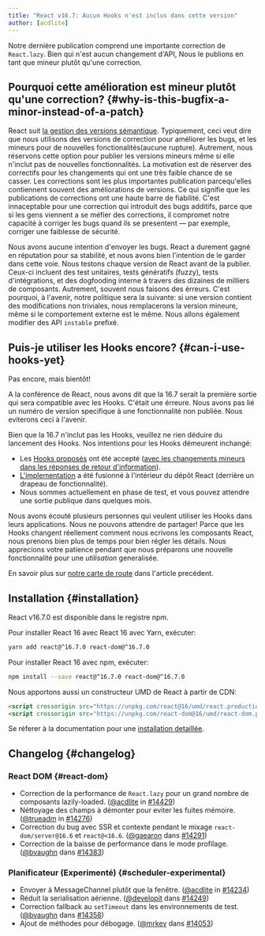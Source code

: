 ```yaml
---
title: "React v16.7: Aucun Hooks n'est inclus dans cette version"
author: [acdlite]
---
```


Notre dernière publication comprend une importante correction de `React.lazy`. Bien qui n'est aucun changement d'API, Nous le publions en tant que mineur plutôt qu'une correction.

## Pourquoi cette amélioration est mineur plutôt qu'une correction? {#why-is-this-bugfix-a-minor-instead-of-a-patch}

React suit [la gestion des versions sémantique](/docs/faq-versioning.html). Typiquement, ceci veut dire que nous utilisons des versions de correction pour améliorer les bugs, et les mineurs pour de nouvelles fonctionalités(aucune rupture). Autrement, nous réservons cette option pour publier les versions mineurs même si elle n'inclut pas de nouvelles fonctionnalités. La motivation est de réserver des correctifs pour les changements qui ont une très faible chance de se casser. Les corrections sont les plus importantes publication parcequ'elles contiennent souvent des améliorations de versions. Ce qui signifie que les publications de corrections ont une haute barre de fiabilité. C'est innaceptable pour une correction qui introduit des bugs additifs, parce que si les gens viennent a se méfier des corrections, il compromet notre capacité à corriger les bugs quand ils se presentent — par exemple, corriger une faiblesse de sécurité.

Nous avons aucune intention d'envoyer les bugs. React a durement gagné en réputation pour sa stabilité, et nous avons bien l'intention de le garder dans cette voie. Nous testons chaque version de React avant de la publier. Ceux-ci incluent des test unitaires, tests génératifs (fuzzy), tests d'intégrations, et des dogfooding interne à travers des dizaines de milliers de composants. Autrement, souvent nous faisons des érreurs. C'est pourquoi, à l'avenir, notre politique sera la suivante: si une version contient des modifications non triviales, nous remplacerons la version mineure, même si le comportement externe est le même. Nous allons également modifier des API `instable` prefixé.

## Puis-je utiliser les Hooks encore? {#can-i-use-hooks-yet}

Pas encore, mais bientôt!

A la conférence de React, nous avons dit que la 16.7 serait la première sortie qui sera compatible avec les Hooks. C'était une érreure. Nous avons pas lié un numéro de version specifique à une fonctionnalité non publiée. Nous eviterons ceci à l'avenir.

Bien que la 16.7 n'inclut pas les Hooks, veuillez ne rien déduire du lancement des Hooks. Nos intentions pour les Hooks démeurent inchangé:

- Les [Hooks proposés](https://github.com/reactjs/rfcs/pull/68) ont été accepté ([avec les changements mineurs dans les réponses de retour d'information](https://github.com/reactjs/rfcs/pull/68#issuecomment-439314884)).
- [L'implementation](https://github.com/facebook/react/commit/7bee9fbdd49aa5b9365a94b0ddf6db04bc1bf51c) a été fusionné à l'intérieur du dépôt React (derrière un drapeau de fonctionnalité).
- Nous sommes actuellement en phase de test, et vous pouvez attendre une sortie publique dans quelques mois.

Nous avons écouté plusieurs personnes qui veulent utiliser les Hooks dans leurs applications. Nous ne pouvons attendre de partager! Parce que les Hooks changent réellement comment nous ecrivons les composants React, nous prenons bien plus de temps pour bien régler les détails. Nous apprecions votre patience pendant que nous préparons une nouvelle fonctionnalité pour une *utilisation* generalisée.

En savoir plus sur [notre carte de route](/blog/2018/11/27/react-16-roadmap.html) dans l'article precédent.

## Installation {#installation}

React v16.7.0 est disponible dans le registre npm.

Pour installer React 16 avec React 16 avec Yarn, exécuter:

```bash
yarn add react@^16.7.0 react-dom@^16.7.0
```

Pour installer React 16 avec npm, exécuter:

```bash
npm install --save react@^16.7.0 react-dom@^16.7.0
```

Nous apportons aussi un constructeur UMD de React à partir de CDN:

```html
<script crossorigin src="https://unpkg.com/react@16/umd/react.production.min.js"></script>
<script crossorigin src="https://unpkg.com/react-dom@16/umd/react-dom.production.min.js"></script>
```

Se réferer à la documentation pour une [installation detaillée](/docs/installation.html).

## Changelog {#changelog}

### React DOM {#react-dom}

* Correction de la performance de `React.lazy` pour un grand nombre de composants lazily-loaded. ([@acdlite](http://github.com/acdlite) in [#14429](https://github.com/facebook/react/pull/14429))
* Néttoyage des champs à démonter pour eviter les fuites mémoire. ([@trueadm](http://github.com/trueadm) in [#14276](https://github.com/facebook/react/pull/14276))
* Correction du bug avec SSR et contexte pendant le mixage `react-dom/server@16.6` et `react@<16.6`. ([@gaearon](http://github.com/gaearon) dans [#14291](https://github.com/facebook/react/pull/14291))
* Correction de la baisse de performance dans le mode profilage. ([@bvaughn](http://github.com/bvaughn) dans [#14383](https://github.com/facebook/react/pull/14383))

### Planificateur (Experimenté) {#scheduler-experimental}

* Envoyer à MessageChannel plutôt que la fenêtre. ([@acdlite](http://github.com/acdlite) in [#14234](https://github.com/facebook/react/pull/14234))
* Réduit la serialisation aérienne. ([@developit](http://github.com/developit) dans [#14249](https://github.com/facebook/react/pull/14249))
* Correction fallback au `setTimeout` dans les environnements de test. ([@bvaughn](http://github.com/bvaughn) dans [#14358](https://github.com/facebook/react/pull/14358))
* Ajout de méthodes pour débogage. ([@mrkev](http://github.com/mrkev) dans [#14053](https://github.com/facebook/react/pull/14053))

